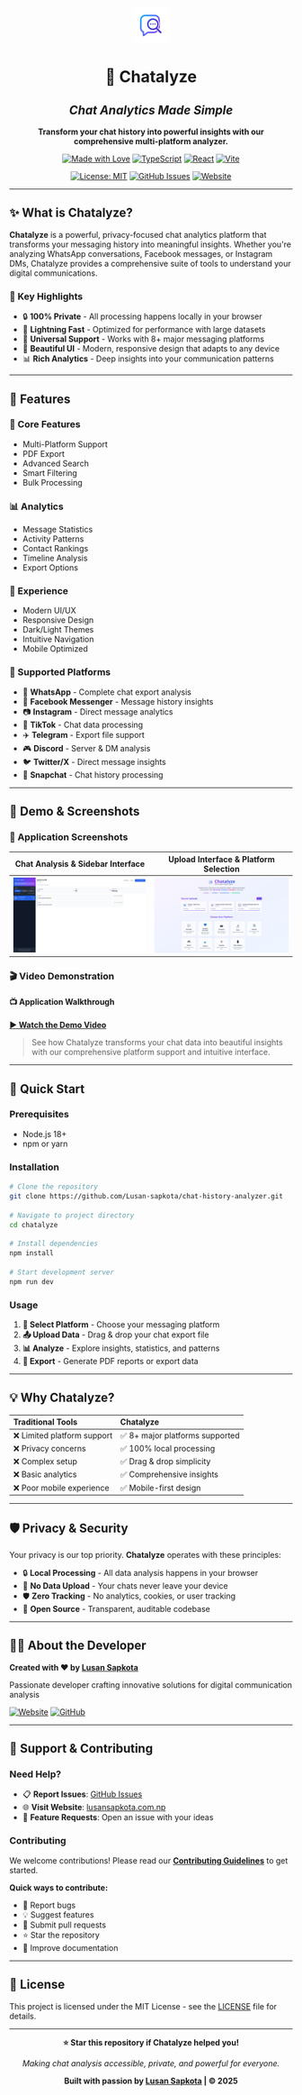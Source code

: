 <div align="center">

<img src="public/logo.png" alt="Chatalyze Logo" width="64" height="64">

# 🎯 Chatalyze

## *Chat Analytics Made Simple*

**Transform your chat history into powerful insights with our comprehensive multi-platform analyzer.**

[![Made with Love](https://img.shields.io/badge/Made%20with-❤️-red.svg?style=for-the-badge)](https://lusansapkota.com.np)
[![TypeScript](https://img.shields.io/badge/TypeScript-007ACC?style=for-the-badge&logo=typescript&logoColor=white)](https://www.typescriptlang.org/)
[![React](https://img.shields.io/badge/React-20232A?style=for-the-badge&logo=react&logoColor=61DAFB)](https://reactjs.org/)
[![Vite](https://img.shields.io/badge/Vite-646CFF?style=for-the-badge&logo=vite&logoColor=white)](https://vitejs.dev/)

[![License: MIT](https://img.shields.io/badge/License-MIT-yellow.svg?style=for-the-badge)](https://opensource.org/licenses/MIT)
[![GitHub Issues](https://img.shields.io/badge/Issues-Welcome-brightgreen?style=for-the-badge&logo=github)](https://github.com/Lusan-sapkota/chat-history-analyzer/issues)
[![Website](https://img.shields.io/badge/Website-lusansapkota.com.np-blue?style=for-the-badge&logo=globe)](https://lusansapkota.com.np)

---

</div>

## ✨ What is Chatalyze?

**Chatalyze** is a powerful, privacy-focused chat analytics platform that transforms your messaging history into meaningful insights. Whether you're analyzing WhatsApp conversations, Facebook messages, or Instagram DMs, Chatalyze provides a comprehensive suite of tools to understand your digital communications.

### 🎯 Key Highlights

- 🔒 **100% Private** - All processing happens locally in your browser
- 🚀 **Lightning Fast** - Optimized for performance with large datasets
- 📱 **Universal Support** - Works with 8+ major messaging platforms
- 🎨 **Beautiful UI** - Modern, responsive design that adapts to any device
- 📊 **Rich Analytics** - Deep insights into your communication patterns

---

## 🌟 Features

### 🚀 Core Features

- Multi-Platform Support
- PDF Export
- Advanced Search
- Smart Filtering
- Bulk Processing

### 📊 Analytics

- Message Statistics
- Activity Patterns
- Contact Rankings
- Timeline Analysis
- Export Options

### 🎨 Experience

- Modern UI/UX
- Responsive Design
- Dark/Light Themes
- Intuitive Navigation
- Mobile Optimized

### 📱 Supported Platforms

- 💬 **WhatsApp** - Complete chat export analysis
- 💙 **Facebook Messenger** - Message history insights
- 📷 **Instagram** - Direct message analytics
- 🎵 **TikTok** - Chat data processing
- ✈️ **Telegram** - Export file support
- 🎮 **Discord** - Server & DM analysis
- 🐦 **Twitter/X** - Direct message insights
- 👻 **Snapchat** - Chat history processing

---

## 🎥 Demo & Screenshots

### 📸 Application Screenshots

| Chat Analysis & Sidebar Interface | Upload Interface & Platform Selection |
|:---:|:---:|
| ![Chatalyze Upload Interface](demo/images/img1.png) | ![Chatalyze Analysis Interface](demo/images/img2.png) |

### 🎬 Video Demonstration

#### 📺 Application Walkthrough

[**▶️ Watch the Demo Video**](demo/videos/demo1.mkv)

> See how Chatalyze transforms your chat data into beautiful insights with our comprehensive platform support and intuitive interface.

---

## 🚀 Quick Start

### Prerequisites

- Node.js 18+
- npm or yarn

### Installation

```bash
# Clone the repository
git clone https://github.com/Lusan-sapkota/chat-history-analyzer.git

# Navigate to project directory
cd chatalyze

# Install dependencies
npm install

# Start development server
npm run dev
```

### Usage

1. **🎯 Select Platform** - Choose your messaging platform
2. **📤 Upload Data** - Drag & drop your chat export file
3. **📊 Analyze** - Explore insights, statistics, and patterns
4. **📄 Export** - Generate PDF reports or export data

---

## 💡 Why Chatalyze?

| **Traditional Tools** | **Chatalyze** |
|:---|:---|
| ❌ Limited platform support | ✅ 8+ major platforms supported |
| ❌ Privacy concerns | ✅ 100% local processing |
| ❌ Complex setup | ✅ Drag & drop simplicity |
| ❌ Basic analytics | ✅ Comprehensive insights |
| ❌ Poor mobile experience | ✅ Mobile-first design |

---

## 🛡️ Privacy & Security

Your privacy is our top priority. **Chatalyze** operates with these principles:

- 🔒 **Local Processing** - All data analysis happens in your browser
- 🚫 **No Data Upload** - Your chats never leave your device
- 🛡️ **Zero Tracking** - No analytics, cookies, or user tracking
- 🔐 **Open Source** - Transparent, auditable codebase

---

## 👨‍💻 About the Developer

**Created with ❤️ by [Lusan Sapkota](https://lusansapkota.com.np)**

Passionate developer crafting innovative solutions for digital communication analysis

[![Website](https://img.shields.io/badge/🌐_Website-lusansapkota.com.np-blue?style=for-the-badge)](https://lusansapkota.com.np)
[![GitHub](https://img.shields.io/badge/GitHub-100000?style=for-the-badge&logo=github&logoColor=white)](https://github.com/lusansapkota)

---

## 🤝 Support & Contributing

### Need Help?

- 📋 **Report Issues**: [GitHub Issues](https://github.com/yourusername/chatalyze/issues)
- 🌐 **Visit Website**: [lusansapkota.com.np](https://lusansapkota.com.np)
- 💬 **Feature Requests**: Open an issue with your ideas

### Contributing

We welcome contributions! Please read our [**Contributing Guidelines**](CONTRIBUTING.md) to get started.

**Quick ways to contribute:**

- 🐛 Report bugs
- 💡 Suggest features  
- 🔧 Submit pull requests
- ⭐ Star the repository
- 📖 Improve documentation

---

## 📄 License

This project is licensed under the MIT License - see the [LICENSE](LICENSE) file for details.

---

<div align="center">

**⭐ Star this repository if Chatalyze helped you!**

*Making chat analysis accessible, private, and powerful for everyone.*

**Built with passion by [Lusan Sapkota](https://lusansapkota.com.np) | © 2025**

</div>

